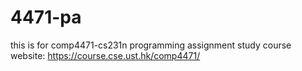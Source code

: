 # 4471-pa

this is for comp4471-cs231n programming assignment study
course website: https://course.cse.ust.hk/comp4471/
